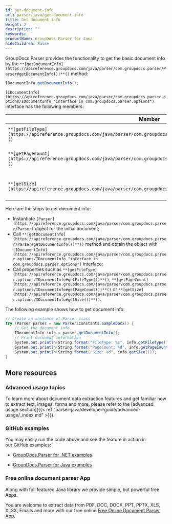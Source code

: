 ```yaml
---
id: get-document-info
url: parser/java/get-document-info
title: Get document info
weight: 2
description: ""
keywords: 
productName: GroupDocs.Parser for Java
hideChildren: False
---
```

GroupDocs.Parser provides the functionality to get the basic document info by the `**[getDocumentInfo](https://apireference.groupdocs.com/java/parser/com.groupdocs.parser/Parser#getDocumentInfo())**()` method:

```csharp
IDocumentInfo getDocumentInfo();

```

`[IDocumentInfo](https://apireference.groupdocs.com/java/parser/com.groupdocs.parser.options/IDocumentInfo "interface in com.groupdocs.parser.options")` interface has the following members:

| Member | Description |
| --- | --- |
| `**[getFileType](https://apireference.groupdocs.com/java/parser/com.groupdocs.parser.options/IDocumentInfo#getFileType())**()` | The document type. |
| `**[getPageCount](https://apireference.groupdocs.com/java/parser/com.groupdocs.parser.options/IDocumentInfo#getPageCount())**()` | The total number of document pages. |
| `**[getSize](https://apireference.groupdocs.com/java/parser/com.groupdocs.parser.options/IDocumentInfo#getSize())**()` | The size of the document in bytes. |

Here are the steps to get document info:

*   Instantiate `[Parser](https://apireference.groupdocs.com/java/parser/com.groupdocs.parser/Parser)` object for the initial document;
*   Call `**[getDocumentInfo](https://apireference.groupdocs.com/java/parser/com.groupdocs.parser/Parser#getDocumentInfo())**()` method and obtain the object with `[IDocumentInfo](https://apireference.groupdocs.com/java/parser/com.groupdocs.parser.options/IDocumentInfo "interface in com.groupdocs.parser.options")` interface;
*   Call properties such as `**[getFileType](https://apireference.groupdocs.com/java/parser/com.groupdocs.parser.options/IDocumentInfo#getFileType())**()`, `**[getPageCount](https://apireference.groupdocs.com/java/parser/com.groupdocs.parser.options/IDocumentInfo#getPageCount())**()` or `**[getSize](https://apireference.groupdocs.com/java/parser/com.groupdocs.parser.options/IDocumentInfo#getSize())**()`.

The following example shows how to get document info:

```csharp
// Create an instance of Parser class
try (Parser parser = new Parser(Constants.SampleDocx)) {
    // Get the document info
    IDocumentInfo info = parser.getDocumentInfo();
    // Print document information
    System.out.println(String.format("FileType: %s", info.getFileType()));
    System.out.println(String.format("PageCount: %d", info.getPageCount()));
    System.out.println(String.format("Size: %d", info.getSize()));
}

```

## More resources

### Advanced usage topics

To learn more about document data extraction features and get familiar how to extract text, images, forms and more, please refer to the [advanced usage section]({{< ref "parser-java/developer-guide/advanced-usage/_index.md" >}}).

### GitHub examples

You may easily run the code above and see the feature in action in our GitHub examples:

*   [GroupDocs.Parser for .NET examples](https://github.com/groupdocs-parser/GroupDocs.Parser-for-.NET)
    
*   [GroupDocs.Parser for Java examples](https://github.com/groupdocs-parser/GroupDocs.Parser-for-Java)
    

### Free online document parser App

Along with full featured Java library we provide simple, but powerful free Apps.

You are welcome to extract data from PDF, DOC, DOCX, PPT, PPTX, XLS, XLSX, Emails and more with our free online [Free Online Document Parser App](https://products.groupdocs.app/parser).
